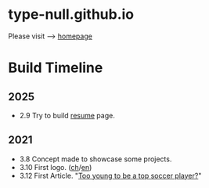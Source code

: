 # type-null.github.io

Please visit --> [homepage](https://type-null.github.io)

# Build Timeline
## 2025
- 2.9 Try to build [resume](https://type-null.github.io/resume/2025/resume.html) page.
## 2021
- 3.8 Concept made to showcase some projects.
- 3.10 First logo. ([ch](/assets/images/logo_arceus.png)/[en](/assets/images/logo_arceus_en.png))
- 3.12 First Article. "[Too young to be a top soccer player?](https://type-null.github.io/sports/2021/03/210307_so.html)"
